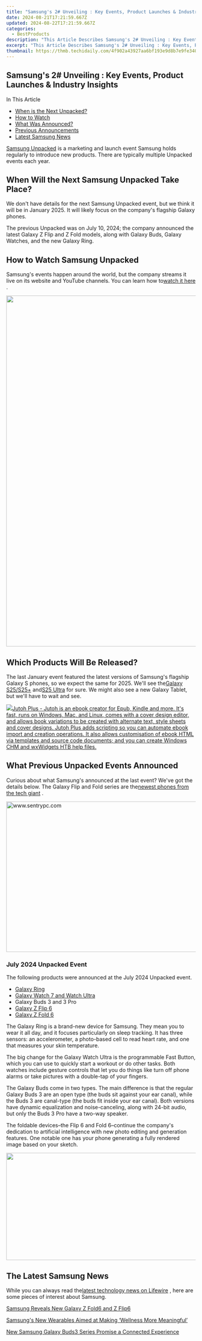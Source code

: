 ```yaml
---
title: "Samsung's 2# Unveiling : Key Events, Product Launches & Industry Insights"
date: 2024-08-21T17:21:59.667Z
updated: 2024-08-22T17:21:59.667Z
categories:
  - BestProducts
description: "This Article Describes Samsung's 2# Unveiling : Key Events, Product Launches & Industry Insights"
excerpt: "This Article Describes Samsung's 2# Unveiling : Key Events, Product Launches & Industry Insights"
thumbnail: https://thmb.techidaily.com/4f902a43927aa6bf193e9d8b7e9fe3404a519e31c80aea16a8f7ebda50148e4a.jpg
---
```


## Samsung's 2# Unveiling : Key Events, Product Launches & Industry Insights

 In This Article

* [When is the Next Unpacked?](https://www.lifewire.com/#toc-when-will-the-next-samsung-unpacked-take-place)
* [How to Watch](https://www.lifewire.com/#toc-how-to-watch-samsung-unpacked)
* [What Was Announced?](https://www.lifewire.com/#toc-which-products-will-be-released)
* [Previous Announcements](https://www.lifewire.com/#toc-what-previous-unpacked-events-announced)
* [Latest Samsung News](https://www.lifewire.com/#toc-the-latest-samsung-news)

[Samsung Unpacked](https://shop-links.co/link/?exclusive=1&publisher_slug=itechdaily19598&url=https%3A%2F%2Fwww.samsung.com%2Fglobal%2Fgalaxy%2Fevents%2Funpacked%2F) is a marketing and launch event Samsung holds regularly to introduce new products. There are typically multiple Unpacked events each year.

## When Will the Next Samsung Unpacked Take Place?

 We don't have details for the next Samsung Unpacked event, but we think it will be in January 2025\. It will likely focus on the company's flagship Galaxy phones.

 The previous Unpacked was on July 10, 2024; the company announced the latest Galaxy Z Flip and Z Fold models, along with Galaxy Buds, Galaxy Watches, and the new Galaxy Ring.

## How to Watch Samsung Unpacked

 Samsung's events happen around the world, but the company streams it live on its website and YouTube channels. You can learn how to[watch it here](https://www.lifewire.com/watch-samsung-unpacked-online-5095263) .

<!-- affiliate ads begin -->
<a href="https://ancheer.sjv.io/c/5597632/1657301/17326" target="_top" id="1657301"><img src="//a.impactradius-go.com/display-ad/17326-1657301" border="0" alt="" width="1920" height="933"/></a><img height="0" width="0" src="https://imp.pxf.io/i/5597632/1657301/17326" style="position:absolute;visibility:hidden;" border="0" />
<!-- affiliate ads end -->
## Which Products Will Be Released?

 The last January event featured the latest versions of Samsung's flagship Galaxy S phones, so we expect the same for 2025\. We'll see the[Galaxy S25/S25+](https://www.lifewire.com/samsung-galaxy-s25-8636730) and[S25 Ultra](https://www.lifewire.com/samsung-galaxy-s25-ultra-8639667) for sure. We might also see a new Galaxy Tablet, but we'll have to wait and see.

<!-- affiliate ads begin -->
<a href="https://secure.2checkout.com/order/checkout.php?PRODS=4699091&QTY=1&AFFILIATE=108875&CART=1"><img src="https://secure.avangate.com/images/merchant/bccefcc1b1eee9eca3ae4f5c1a281482/products/1_jutoh-logo-1200x1600.jpg" border="0">Jutoh Plus -  Jutoh is an ebook creator for Epub, Kindle and more. It's fast, runs on Windows, Mac, and Linux, comes with a cover design editor, and allows book variations to be created with alternate text, style sheets and cover designs. Jutoh Plus adds scripting so you can automate ebook import and creation operations. It also allows customisation of ebook HTML via templates and source code documents; and you can create Windows CHM and wxWidgets HTB help files. </a>
<!-- affiliate ads end -->
## What Previous Unpacked Events Announced

 Curious about what Samsung's announced at the last event? We've got the details below. The Galaxy Flip and Fold series are the[newest phones from the tech giant](https://www.lifewire.com/newest-samsung-galaxy-phone-7567396) .

<!-- affiliate ads begin -->
<a href="https://sentrypc.7eer.net/c/5597632/398453/3022" target="_top" id="398453"><img src="//a.impactradius-go.com/display-ad/3022-398453" border="0" alt="www.sentrypc.com" width="580" height="400"/></a><img height="0" width="0" src="https://sentrypc.7eer.net/i/5597632/398453/3022" style="position:absolute;visibility:hidden;" border="0" />
<!-- affiliate ads end -->
### July 2024 Unpacked Event

 The following products were announced at the July 2024 Unpacked event.

* [Galaxy Ring](https://www.lifewire.com/samsung-galaxy-ring-8431146)
* [Galaxy Watch 7 and Watch Ultra](https://www.lifewire.com/samsung-galaxy-watch-7-8607182)
* Galaxy Buds 3 and 3 Pro
* [Galaxy Z Flip 6](https://www.lifewire.com/samsung-galaxy-z-flip-6-8621840)
* [Galaxy Z Fold 6](https://www.lifewire.com/galaxy-z-fold-6-8418354)

 The Galaxy Ring is a brand-new device for Samsung. They mean you to wear it all day, and it focuses particularly on sleep tracking. It has three sensors: an accelerometer, a photo-based cell to read heart rate, and one that measures your skin temperature.

 The big change for the Galaxy Watch Ultra is the programmable Fast Button, which you can use to quickly start a workout or do other tasks. Both watches include gesture controls that let you do things like turn off phone alarms or take pictures with a double-tap of your fingers.

 The Galaxy Buds come in two types. The main difference is that the regular Galaxy Buds 3 are an open type (the buds sit against your ear canal), while the Buds 3 are canal-type (the buds fit inside your ear canal). Both versions have dynamic equalization and noise-canceling, along with 24-bit audio, but only the Buds 3 Pro have a two-way speaker.

 The foldable devices–the Flip 6 and Fold 6–continue the company's dedication to artificial intelligence with new photo editing and generation features. One notable one has your phone generating a fully rendered image based on your sketch.

<!-- affiliate ads begin -->
<a href="https://cowinaudio.pxf.io/c/5597632/1116855/13794" target="_top" id="1116855"><img src="//a.impactradius-go.com/display-ad/13794-1116855" border="0" alt="" width="767" height="285"/></a><img height="0" width="0" src="https://imp.pxf.io/i/5597632/1116855/13794" style="position:absolute;visibility:hidden;" border="0" />
<!-- affiliate ads end -->
## The Latest Samsung News

 While you can always read the[latest technology news on Lifewire](https://www.lifewire.com/news-4795879) , here are some pieces of interest about Samsung.

[Samsung Reveals New Galaxy Z Fold6 and Z Flip6](https://www.lifewire.com/samsung-reveals-new-galaxy-z-fold6-and-z-flip6-8675427)

[Samsung's New Wearables Aimed at Making ‘Wellness More Meaningful’](https://www.lifewire.com/samsung-s-new-wearables-aimed-at-making-wellness-more-meaningful-8675470)

[New Samsung Galaxy Buds3 Series Promise a Connected Experience](https://www.lifewire.com/new-samsung-galaxy-buds3-series-promise-a-connected-experience-8675472)

<ins class="adsbygoogle"
     style="display:block"
     data-ad-format="autorelaxed"
     data-ad-client="ca-pub-7571918770474297"
     data-ad-slot="1223367746"></ins>



<ins class="adsbygoogle"
     style="display:block"
     data-ad-client="ca-pub-7571918770474297"
     data-ad-slot="8358498916"
     data-ad-format="auto"
     data-full-width-responsive="true"></ins>


